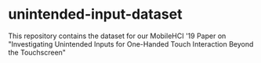 # unintended-input-dataset
This repository contains the dataset for our MobileHCI '19 Paper on "Investigating Unintended Inputs for One-Handed Touch Interaction Beyond the Touchscreen"
